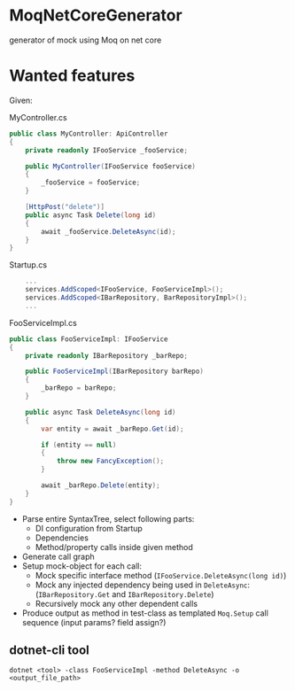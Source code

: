 # MoqNetCoreGenerator
generator of mock using Moq on net core

# Wanted features
Given:

MyController.cs
```csharp
public class MyController: ApiController 
{
    private readonly IFooService _fooService;

    public MyController(IFooService fooService) 
    {
        _fooService = fooService;
    }

    [HttpPost("delete")]
    public async Task Delete(long id)
    {
        await _fooService.DeleteAsync(id);
    } 
}
```

Startup.cs
```csharp
    ...
    services.AddScoped<IFooService, FooServiceImpl>();
    services.AddScoped<IBarRepository, BarRepositoryImpl>();
    ...
```

FooServiceImpl.cs
```csharp
public class FooServiceImpl: IFooService
{
    private readonly IBarRepository _barRepo;

    public FooServiceImpl(IBarRepository barRepo) 
    {
        _barRepo = barRepo;
    }

    public async Task DeleteAsync(long id) 
    {
        var entity = await _barRepo.Get(id);

        if (entity == null)
        {
            throw new FancyException();
        }

        await _barRepo.Delete(entity);
    }
}
```
* Parse entire SyntaxTree, select following parts: 
    * DI configuration from Startup
    * Dependencies
    * Method/property calls inside given method
* Generate call graph
* Setup mock-object for each call:
    * Mock specific interface method (`IFooService.DeleteAsync(long id)`)
    * Mock any injected dependency being used in `DeleteAsync`: 
        (`IBarRepository.Get` and `IBarRepository.Delete`)
    * Recursively mock any other dependent calls
* Produce output as method in test-class as templated `Moq.Setup` call sequence (input params? field assign?)

## dotnet-cli tool
`dotnet <tool> -class FooServiceImpl -method DeleteAsync -o <output_file_path>`